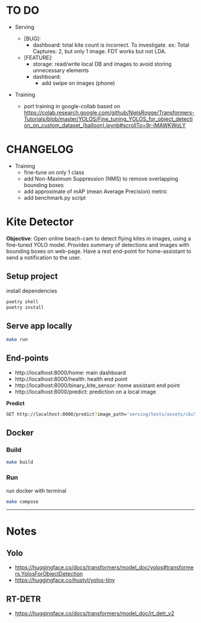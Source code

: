 
# TO DO
- Serving
    - [BUG]:
        - dashboard: total kite count is incorrect. To investigate.
            ex: Total Captures: 2, but only 1 image. FDT works but not LDA.
    - [FEATURE]:
        - storage: read/write local DB and images to avoid storing unnecessary elements
        - dashboard: 
            - add swipe on images (phone)

- Training
    - port training in google-collab based on https://colab.research.google.com/github/NielsRogge/Transformers-Tutorials/blob/master/YOLOS/Fine_tuning_YOLOS_for_object_detection_on_custom_dataset_(balloon).ipynb#scrollTo=9r-lMAWKWoLY

# CHANGELOG
- Training
    - fine-tune on only 1 class
    - add Non-Maximum Suppression (NMS) to remove overlapping bounding boxes
    - add approximate of mAP (mean Average Precision) metric
    - add benchmark.py script

# Kite Detector
**Objective**: Open online beach-cam to detect flying kites in images, using a fine-tuned YOLO model. Provides summary of detections and images with bounding boxes on web-page. 
Have a rest end-point for home-assistant to send a notification to the user.

## Setup project
install dependencies
```bash
poetry shell
poetry install
```

## Serve app locally
```bash
make run
```

## End-points
- http://localhost:8000/home: main dashboard
- http://localhost:8000/health: health end point
- http://localhost:8000/binary_kite_sensor: home assistant end point
- http://localhost:8000/predict: prediction on a local image

**Predict**
```bash
GET http://localhost:8000/predict?image_path='serving/tests/assets/cbc9b24f-4ed9-4a69-98bd-c27bdb8bf0d7.jpg'
```

## Docker
### Build
```bash
make build
```
### Run
run docker with terminal
```bash
make compose
```

---
# Notes

## Yolo
- https://huggingface.co/docs/transformers/model_doc/yolos#transformers.YolosForObjectDetection
- https://huggingface.co/hustvl/yolos-tiny

## RT-DETR
- https://huggingface.co/docs/transformers/model_doc/rt_detr_v2

